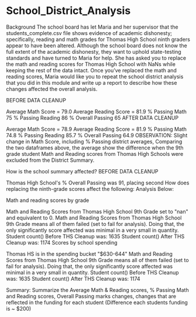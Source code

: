 # School_District_Analysis

Background
The school board has let Maria and her supervisor that the students_complete.csv file shows evidence of academic dishonesty; specifically, reading and math grades for Thomas High School ninth graders appear to have been altered. Although the school board does not know the full extent of the academic dishonesty, they want to uphold state-testing standards and have turned to Maria for help. She has asked you to replace the math and reading scores for Thomas High School with NaNs while keeping the rest of the data intact. Once you’ve replaced the math and reading scores, Maria would like you to repeat the school district analysis that you did in this module and write up a report to describe how these changes affected the overall analysis.



BEFORE DATA CLEANUP

Average Math Score = 79.0
Average Reading Score = 81.9
% Passing Math 75
% Passing Reading 86
% Overall Passing 65
AFTER DATA CLEANUP

Average Math Score = 78.9
Average Reading Score = 81.9
% Passing Math 74.8
% Passing Reading 85.7
% Overall Passing 64.9
OBSERVATION: Slight change in Math Score, including % Passing district averages, Comparing the two dataframes above, the average show the difference when the 9th grade student Math and Reading scores from Thomas High Schools were excluded from the District Summary.


How is the school summary affected?
BEFORE DATA CLEANUP

Thomas High School's % Overall Passing was 91, placing second
How does replacing the ninth-grade scores affect the following:
Analysis Below:

Math and reading scores by grade

Math and Reading Scores from Thomas High School 9th Grade set to "nan" and equivalent to 0.
Math and Reading Scores from Thomas High School 9th Grade means all of them failed (set to fail for analysis).
Doing that, the only significantly score affected was minimal in a very small in quantity.
Student count() Before THS Cleanup was: 1635
Student count() After THS Cleanup was: 1174
Scores by school spending

Thomas HS is in the spending bucket "$630-644"
Math and Reading Scores from Thomas High School 9th Grade means all of them failed (set to fail for analysis).
Doing that, the only significantly score affected was minimal in a very small in quantity.
Student count() Before THS Cleanup was: 1635
Student count() After THS Cleanup was: 1174


Summary: Summarize the Average Math & Reading scores, % Passing Math and Reading scores, Overall Passing marks changes, changes that are reflected in the funding for each student (Difference each students funding is ~ $200)
